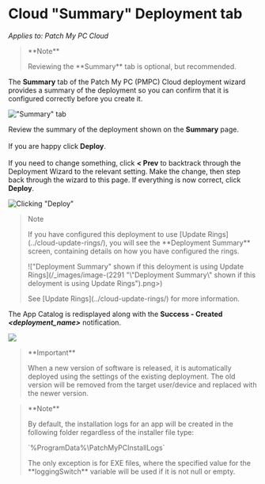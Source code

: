 # Cloud "Summary" Deployment tab

_Applies to: Patch My PC Cloud_

> \*\*Note\*\*
>
> Reviewing the \*\*Summary\*\* tab is optional, but recommended.

The **Summary** tab of the Patch My PC (PMPC) Cloud deployment wizard provides a summary of the deployment so you can confirm that it is configured correctly before you create it.

!["Summary" tab](../../../_images/image-\(2391\).png)

Review the summary of the deployment shown on the **Summary** page.\
\
If you are happy click **Deploy**.\
\
If you need to change something, click **< Prev** to backtrack through the Deployment Wizard to the relevant setting. Make the change, then step back through the wizard to this page. If everything is now correct, click **Deploy**.

![Clicking "Deploy"](../../../_images/image-\(2392\).png)

> Note
>
> If you have configured this deployment to use \[Update Rings]\(../cloud-update-rings/), you will see the \*\*Deployment Summary\*\* screen, containing details on how you have configured the rings.
>
> !\["Deployment Summary" shown if this deloyment is using Update Rings]\(/\_images/image-(2291 "\\"Deployment Summary\\" shown if this deloyment is using Update Rings").png>)
>
> See \[Update Rings]\(../cloud-update-rings/) for more information.

The App Catalog is redisplayed along with the **Success - Created&#x20;**_**\<deployment\_name>**_ notification.

![](../../../_images/image-\(2393\).png)

> \*\*Important\*\*
>
> When a new version of software is released, it is automatically deployed using the settings of the existing deployment. The old version will be removed from the target user/device and replaced with the newer version.

> \*\*Note\*\*
>
> By default, the installation logs for an app will be created in the following folder regardless of the installer file type:
>
> \`%ProgramData%\PatchMyPCInstallLogs\`
>
> The only exception is for EXE files, where the specified value for the \*\*loggingSwitch\*\* variable will be used if it is not null or empty.
